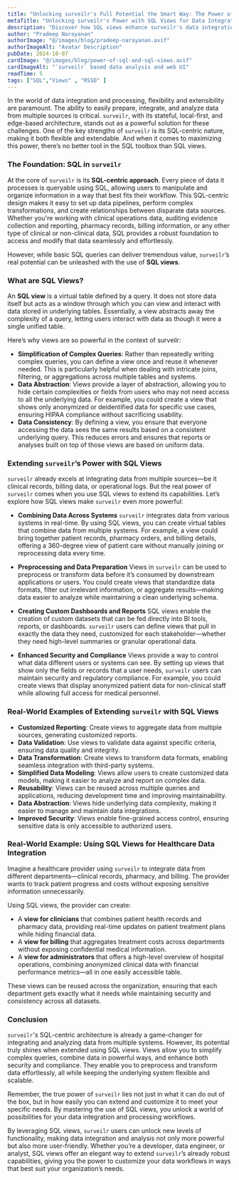 ```yaml
---
title: "Unlocking surveilr's Full Potential the Smart Way: The Power of SQL and SQL views capabilities"
metaTitle: "Unlocking surveilr's Power with SQL Views for Data Integration"
description: "Discover how SQL views enhance surveilr's data integration, simplifying complex queries while ensuring security and compliance for regulated sectors."
author: "Pradeep Narayanan"
authorImage: "@/images/blog/pradeep-narayanan.avif"
authorImageAlt: "Avatar Description"
pubDate: 2024-10-07
cardImage: "@/images/blog/power-of-sql-and-sql-views.avif"
cardImageAlt: "`surveilr` based data analysis and web UI"
readTime: 5
tags: ["SQL","Views" , "RSSD" ]
---
```



In the world of data integration and processing, flexibility and extensibility are paramount. The ability to easily prepare, integrate, and analyze data from multiple sources is critical. `surveilr`, with its stateful, local-first, and edge-based architecture, stands out as a powerful solution for these challenges. One of the key strengths of `surveilr` is its SQL-centric nature, making it both flexible and extendable. And when it comes to maximizing this power, there’s no better tool in the SQL toolbox than SQL views.

### The Foundation: SQL in ``surveilr``

At the core of ``surveilr`` is its **SQL-centric approach**. Every piece of data it processes is queryable using SQL, allowing users to manipulate and organize information in a way that best fits their workflow. This SQL-centric design makes it easy to set up data pipelines, perform complex transformations, and create relationships between disparate data sources. Whether you're working with clinical operations data, auditing evidence collection and reporting, pharmacy records, billing information, or any other type of clinical or non-clinical data, SQL provides a robust foundation to access and modify that data seamlessly and effortlessly.

However, while basic SQL queries can deliver tremendous value, `surveilr`’s real potential can be unleashed with the use of **SQL views**.

### What are SQL Views?

An **SQL view** is a virtual table defined by a query. It does not store data itself but acts as a window through which you can view and interact with data stored in underlying tables. Essentially, a view abstracts away the complexity of a query, letting users interact with data as though it were a single unified table.

Here’s why views are so powerful in the context of surveilr:

- **Simplification of Complex Queries**: Rather than repeatedly writing complex queries, you can define a view once and reuse it whenever needed. This is particularly helpful when dealing with intricate joins, filtering, or aggregations across multiple tables and systems.
-  **Data Abstraction**: Views provide a layer of abstraction, allowing you to hide certain complexities or fields from users who may not need access to all the underlying data. For example, you could create a view that shows only anonymized or deidentified data for specific use cases, ensuring HIPAA compliance without sacrificing usability.
- **Data Consistency**: By defining a view, you ensure that everyone accessing the data sees the same results based on a consistent underlying query. This reduces errors and ensures that reports or analyses built on top of those views are based on uniform data.

### Extending `surveilr`’s Power with SQL Views

`surveilr` already excels at integrating data from multiple sources—be it clinical records, billing data, or operational logs. But the real power of `surveilr` comes when you use SQL views to extend its capabilities. Let’s explore how SQL views make `surveilr` even more powerful:

- **Combining Data Across Systems**
`surveilr` integrates data from various systems in real-time. By using SQL views, you can create virtual tables that combine data from multiple systems. For example, a view could bring together patient records, pharmacy orders, and billing details, offering a 360-degree view of patient care without manually joining or reprocessing data every time.

-  **Preprocessing and Data Preparation**
Views in `surveilr` can be used to preprocess or transform data before it’s consumed by downstream applications or users. You could create views that standardize data formats, filter out irrelevant information, or aggregate results—making data easier to analyze while maintaining a clean underlying schema.

- **Creating Custom Dashboards and Reports**
SQL views enable the creation of custom datasets that can be fed directly into BI tools, reports, or dashboards. `surveilr` users can define views that pull in exactly the data they need, customized for each stakeholder—whether they need high-level summaries or granular operational data.

- **Enhanced Security and Compliance**
Views provide a way to control what data different users or systems can see. By setting up views that show only the fields or records that a user needs, `surveilr` users can maintain security and regulatory compliance. For example, you could create views that display anonymized patient data for non-clinical staff while allowing full access for medical personnel.


### Real-World Examples of Extending `surveilr` with SQL Views

- **Customized Reporting**: Create views to aggregate data from multiple sources, generating customized reports.
 - **Data Validation**: Use views to validate data against specific criteria, ensuring data quality and integrity.
- **Data Transformation**: Create views to transform data formats, enabling seamless integration with third-party systems.
- **Simplified Data Modeling**: Views allow users to create customized data models, making it easier to analyze and report on complex data.
-  **Reusability**: Views can be reused across multiple queries and applications, reducing development time and improving maintainability.
-  **Data Abstraction**: Views hide underlying data complexity, making it easier to manage and maintain data integrations.
-  **Improved Security**: Views enable fine-grained access control, ensuring sensitive data is only accessible to authorized users.


### Real-World Example: Using SQL Views for Healthcare Data Integration

Imagine a healthcare provider using ``surveilr`` to integrate data from different departments—clinical records, pharmacy, and billing. The provider wants to track patient progress and costs without exposing sensitive information unnecessarily.

Using SQL views, the provider can create:

- A **view for clinicians** that combines patient health records and pharmacy data, providing real-time updates on patient treatment plans while hiding financial data.
- A **view for billing** that aggregates treatment costs across departments without exposing confidential medical information.
- A **view for administrators** that offers a high-level overview of hospital operations, combining anonymized clinical data with financial performance metrics—all in one easily accessible table.

These views can be reused across the organization, ensuring that each department gets exactly what it needs while maintaining security and consistency across all datasets.


### Conclusion

`surveilr`'s SQL-centric architecture is already a game-changer for integrating and analyzing data from multiple systems. However, its potential truly shines when extended using SQL views. Views allow you to simplify complex queries, combine data in powerful ways, and enhance both security and compliance. They enable you to preprocess and transform data effortlessly, all while keeping the underlying system flexible and scalable.

Remember, the true power of `surveilr` lies not just in what it can do out of the box, but in how easily you can extend and customize it to meet your specific needs. By mastering the use of SQL views, you unlock a world of possibilities for your data integration and processing workflows.

By leveraging SQL views, `surveilr` users can unlock new levels of functionality, making data integration and analysis not only more powerful but also more user-friendly. Whether you’re a developer, data engineer, or analyst, SQL views offer an elegant way to extend `surveilr`’s already robust capabilities, giving you the power to customize your data workflows in ways that best suit your organization’s needs.
